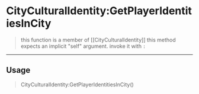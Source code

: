 # CityCulturalIdentity:GetPlayerIdentitiesInCity
> this function is a member of [[CityCulturalIdentity]]
> this method expects an implicit "self" argument. invoke it with `:`
-----
## Usage
> CityCulturalIdentity:GetPlayerIdentitiesInCity()
